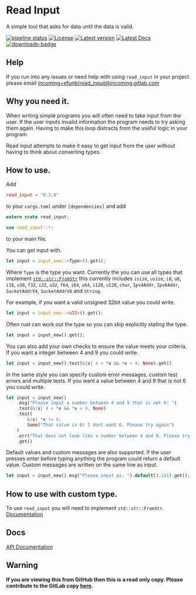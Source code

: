 # Read Input
A simple tool that asks for data until the data is valid.

[![pipeline status](https://gitlab.com/efunb/read_input/badges/master/pipeline.svg)](https://gitlab.com/efunb/read_input/commits/master)
[![License](https://img.shields.io/crates/l/read_input.svg)](https://crates.io/crates/read_input)
[![Latest version](https://img.shields.io/crates/v/read_input.svg)](https://crates.io/crates/read_input)
[![Latest Docs](https://docs.rs/read_input/badge.svg)](https://docs.rs/read_input/)
[![downloads-badge](https://img.shields.io/crates/d/read_input.svg)](https://crates.io/crates/read_input)

## Help

If you run into any issues or need help with using `read_input` in your project please email [incoming+efunb/read_input@incoming.gitlab.com](mailto:incoming+efunb/read_input@incoming.gitlab.com)

## Why you need it.

When writing simple programs you will often need to take input from the user. If the user inputs invalid information the program needs to try asking them again. Having to make this loop distracts from the useful logic in your program.

Read input attempts to make it easy to get input from the user without having to think about converting types.

## How to use.

Add 
```toml
read_input = "0.3.0"
```
to your `cargo.toml` under `[dependencies]`
and add
```rust 
extern crate read_input;

use read_input::*;
```
to your main file.


You can get input with.

```rust
let input = input_new::<Type>().get();
```

Where `Type` is the type you want. Currently the you can use all types that implement [`std::str::FromStr`](https://doc.rust-lang.org/std/str/trait.FromStr.html) this currently includes `isize`, `usize`, `i8`, `u8`, `i16`, `u16`, `f32`, `i32`, `u32`, `f64`, `i64`, `u64`, `i128`, `u128`, `char`, `Ipv4Addr`, `Ipv6Addr`, `SocketAddrV4`, `SocketAddrV6` and `String`.

For example, if you want a valid unsigned 32bit value you could write.

```rust
let input = input_new::<u32>().get();
```

Often rust can work out the type so you can skip explicitly stating the type.

```rust
let input = input_new().get();
```

You can also add your own checks to ensure the value meets your criteria. If you want a integer between 4 and 9 you could write.

```rust
let input = input_new().test(&|x| 4 < *x && *x < 9, None).get()
```

In the same style you can specify custom error messages, custom test errors and multiple tests. If you want a value between 4 and 9 that is not 6 you could write.

```rust
let input = input_new()
    .msg("Please input a number between 4 and 9 that is not 6: ")
    .test(&|x| 4 < *x && *x < 9, None)
    .test(
        &|x| *x != 6,
        Some("That value is 6! I dont want 6. Please try again")
    )
    .err("That does not look like a number between 4 and 9. Please try again")
    .get()
```

Default values and custom messages are also supported. If the user presses enter before typing anything the program could return a default value. Custom messages are written on the same line as input.

```rust
let input = input_new().msg("Please input pi: ").default(3.141).get();
```

## How to use with custom type.

To use `read_input` you will need to implement `std::str::FromStr`. [Documentation](https://doc.rust-lang.org/std/str/trait.FromStr.html)

## Docs

[API Documentation](https://docs.rs/read_input/)

## **Warning**

**If you are viewing this from GitHub then this is a read only copy. Please contribute to the GitLab copy [here](https://gitlab.com/efunb/read_input).**